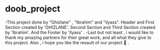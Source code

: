 # doob_project
-This project done by "Ghizlane" , "Ibrahim" and "ilyass".
Header and First Section created by 'GHIZLANE'.
Second Section and Third Section created by 'Ibrahim'.
And the Footer by 'Ilyass' .
-Last but not least , i would like to thank my amazing partners for their great work, and all what they give to this project. 
Also , i hope you like the resault of our project 🙂 .
